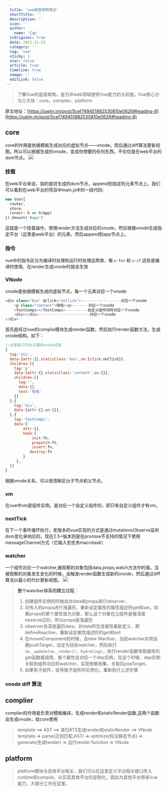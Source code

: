 ```yaml
---
  title: 'vue底层架构笔记'
  shortTitle: ''
  description: ''
  icon: ''
  author:
    name: 'Cap'
  isOriginal: true
  date: 2021-11-23
  category: ''
  tag: 'vue'
  sticky: 1
  star: false
  article: true
  timeline: true
  image: ''
  editLink: false
---
```


  > 了解Vue的底层架构，是为非web领域提供Vue能力的大前提。Vue核心分为三大块：core，compiler，platform

原文地址：[https://juejin.im/post/5cef749451882530810e0626#heading-8](https://juejin.im/post/5cef749451882530810e0626#heading-8)
## core
core的作用是依据模板生成对应的虚拟节点——vnode，而后通过diff算法更新视图。所以可以根据生成的vnode，变成你想要的任何东西，不仅仅是在web平台的dom节点。
![](https://cdn.nlark.com/yuque/0/2019/png/297368/1560759707817-e6b12cd5-3e82-4495-9846-3f7b5c9e324b.png#height=259&id=BmMCi&originHeight=259&originWidth=789&originalType=binary&ratio=1&rotation=0&showTitle=false&size=0&status=done&style=none&title=&width=789)
### 挂载
在web平台来说，指的是将生成的dom节点，append到指定的元素节点上。我们可以看到在web平台的项目中main.js中的一段代码:

```javascript
new Vue({
  router,
  store,
  render: h => h(App)
}).$mount('#app')
```
这就是一个挂载操作，使用render方法生成对应的vnode，然后根据vnode生成指定平台（这里是web平台）的元素，然后append到app节点上。
### 指令
vue中的指令区分为编译时处理和运行时处理这两类，像 `v-for` 和 `v-if` 这些是编译时使用，在render生成vnode时就会生效
### VNode
vnode是依据模板生成的虚拟节点，每一个元素对应一个vnode

```javascript
<div class="box" @click="onClick">------------------对应一个vnode
    <p class="content">哈哈</p>-------对应一个vnode
    <TestComps></TestComps>----------自定义组件同样对应一个vnode
    <div></div>-----------------------对应一个vnode
</div>
```

首先是经过vue的complie模块生成render函数，然后执行render函数方法，生成vnode结构。如下：

```javascript
//这里我只列出关键的vnode信息
{
  tag:'div',
  data:{attr:{},staticClass:'box',on:{click:onClick}},
  children:[{
    tag:'p',
    data:{attr:{},staticClass:'content',on:{}},
    children:[{
      tag:'',
      data:{},
      text:'哈哈'
    }]
  },{
    tag:'div',
    data:{attr:{},on:{}},
  },{
    tag:'TestComps',
    data:{
        attr:{},
        hook:{
            init:fn,           
            prepatch:fn,
            insert:fn,
           destroy:fn
        }
     },
  }]  
}

```

根据vnode关系，可以很清晰区分子节点和父节点。
### vm
在vue中vm是组件实例。是对应一个自定义组件的，即只有自定义组件才有vm。
### nextTick
在下一个事件循环执行，老版本的vue实现的方式是通过mutationsObserve监听dom变化来响应的，现在2.5+版本则是在promise不支持的情况下使用messageChannel方式（它输入宏任务macrotask）
### watcher
一个组件对应一个watcher,被观察的对象包括data,props,watch方法中的值，当被观察的对象发生变化的时候，会触发render函数生成新的vnode，然后通过diff算法以最小的代价更新视图。
![](https://cdn.nlark.com/yuque/0/2019/webp/297368/1560765258435-1ea9f026-aede-4a67-ae1e-c40de9771637.webp#height=250&id=C3l8y&originHeight=250&originWidth=780&originalType=binary&ratio=1&rotation=0&showTitle=false&size=0&status=done&style=none&title=&width=780)

> **整个watcher体系的建立过程**：
> 1. 创建组件实例的时候会对data和props进行observer，
> 2. 对传入的props进行浅遍历，重新设定属性的属性描述符get和set，如果props的某个属性值为对象，那么这个对象在父组件是被深度observe过的，所以props是浅遍历
> 3. observer会深度遍历data，对data所包含属性重新定义，即defineReactive，重新设定属性描述符的get和set
> 4. 在mountComponent的时候，会new Wacther，当前watcher实例会被pushTarget，设定为目标watcher，然后执行`vm._update(vm._render(), hydrating)`，执行render函数导致属性的get函数被调用，每个属性会对应一个dep实例，在这个时候，dep实例关联到组件对应的watcher，实现依赖收集，关联后popTarget。
> 5. 如果有子组件，会导致子组件的实例化，重新执行上述步骤
> 


### vnode diff 算法

## complier
complier的作用是负责对模板编译，生成render和staticRender函数,这两个函数会生成vnode，给core使用
> template ==> AST ==> 递归ATS生成render和staticRender ==> VNode
> template => parse(正则匹配,AST) => optimize(标注静态节点) => generate(生成render) => 运行render function => VNode


## platform
> platform模块与具体平台相关，我们可以在这里定义平台相关接口传入runtime和compile，以实现具体平台的定制化，因此为其他平台带来Vue能力，大部分工作在这里。


